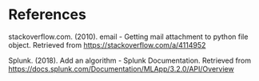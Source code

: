 
# References

stackoverflow.com. (2010). email - Getting mail attachment to python file object. Retrieved from https://stackoverflow.com/a/4114952

Splunk. (2018). Add an algorithm - Splunk Documentation. Retrieved from https://docs.splunk.com/Documentation/MLApp/3.2.0/API/Overview
